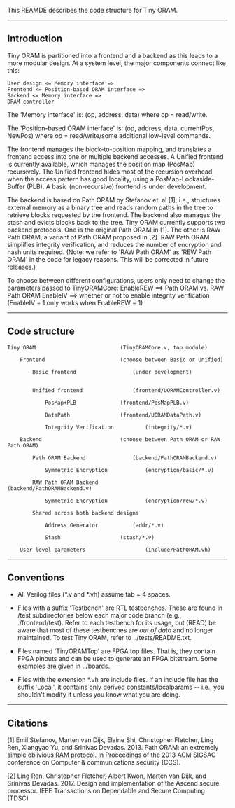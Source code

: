 
This REAMDE describes the code structure for Tiny ORAM.

--------------------------------------------------------------------------------
Introduction
--------------------------------------------------------------------------------

Tiny ORAM is partitioned into a frontend and a backend as this leads to a more
modular design.  At a system level, the major components connect like this:

	User design <= Memory interface =>
	Frontend <= Position-based ORAM interface =>
	Backend <= Memory interface =>
	DRAM controller

The 'Memory interface' is:
  (op, address, data) where op = read/write.

The 'Position-based ORAM interface' is:
  (op, address, data, currentPos, NewPos)
  where op = read/write/some additional low-level commands.

The frontend manages the block-to-position mapping, and translates a frontend
access into one or multiple backend accesses.  A Unified frontend is currently
available, which manages the position map (PosMap) recursively.  The Unified
frontend hides most of the recursion overhead when the access pattern has good
locality, using a PosMap-Lookaside-Buffer (PLB).  A basic (non-recursive)
frontend is under development.

The backend is based on Path ORAM by Stefanov et. al [1]; i.e., structures
external memory as a binary tree and reads random paths in the tree to retrieve
blocks requested by the frontend.  The backend also manages the stash and evicts
blocks back to the tree.  Tiny ORAM currently supports two backend protocols.
One is the original Path ORAM in [1].  The other is RAW Path ORAM, a variant of
Path ORAM proposed in [2].  RAW Path ORAM simplifies integrity verification, and
reduces the number of encryption and hash units required.  (Note: we refer to
'RAW Path ORAM' as 'REW Path ORAM' in the code for legacy reasons.  This will be
corrected in future releases.)

To choose between different configurations, users only need to change the
parameters passed to TinyORAMCore:
	EnableREW 	==> 	Path ORAM vs. RAW Path ORAM
	EnableIV 	==> 	whether or not to enable integrity verification
						(EnableIV = 1 only works when EnableREW = 1)

--------------------------------------------------------------------------------
Code structure
--------------------------------------------------------------------------------

	Tiny ORAM							(TinyORAMCore.v, top module)
	
		Frontend 						(choose between Basic or Unified)
		
			Basic frontend					(under development)
			
			
			Unified frontend				(frontend/UORAMController.v)
			
				PosMap+PLB				(frontend/PosMapPLB.v)
				
				DataPath				(frontend/UORAMDataPath.v)
				
				Integrity Verification			(integrity/*.v)
				
		Backend							(choose between Path ORAM or RAW Path ORAM)
		
			Path ORAM Backend 				(backend/PathORAMBackend.v)
			
				Symmetric Encryption			(encryption/basic/*.v)
				
			RAW Path ORAM Backend 				(backend/PathORAMBackend.v)
				
				Symmetric Encryption			(encryption/rew/*.v)
				
			Shared across both backend designs
			
				Address Generator			(addr/*.v)
				
				Stash					(stash/*.v)
				
		User-level parameters					(include/PathORAM.vh)

--------------------------------------------------------------------------------
Conventions
--------------------------------------------------------------------------------

- 	All Verilog files (*.v and *.vh) assume tab = 4 spaces.

- 	Files with a suffix 'Testbench' are RTL testbenches.  These are found in
	/test subdirectories below each major code branch (e.g., ./frontend/test).
	Refer to each testbench for its usage, but (READ) be aware that most of
	these testbenches are _out of data_ and no longer maintained.  To test Tiny
	ORAM, refer to ../tests/README.txt.

-	Files named 'TinyORAMTop' are FPGA top files.  That is, they contain FPGA
	pinouts and can be used to generate an FPGA bitstream.  Some examples are
	given in ../boards.

-	Files with the extension *.vh are include files.  If an include file has the
	suffix 'Local', it contains only derived constants/localparams -- i.e., you
	shouldn't modify it unless you know what you are doing.

--------------------------------------------------------------------------------
Citations
--------------------------------------------------------------------------------

[1] Emil Stefanov, Marten van Dijk, Elaine Shi, Christopher Fletcher, Ling Ren,
	Xiangyao Yu, and Srinivas Devadas. 2013.
	Path ORAM: an extremely simple oblivious RAM protocol.
	In Proceedings of the 2013 ACM SIGSAC conference on Computer &
	communications security (CCS).
	
[2] Ling Ren, Christopher Fletcher, Albert Kwon, Marten van Dijk, and Srinivas Devadas. 2017.
	Design and implementation of the Ascend secure processor.
	IEEE Transactions on Dependable and Secure Computing (TDSC)
